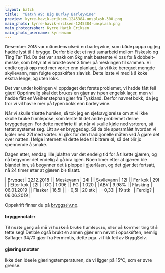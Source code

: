 ```yaml
---
layout: batch
title:  "Batch #9: Big Burley Barleywine"
preview: kyrre-havik-eriksen-1245384-unsplash-300.png
main_photo: kyrre-havik-eriksen-1245384-unsplash.png
main_photographer: Kyrre Havik Eriksen
main_photo_username: kyrremann
---
```


Desember 2018 var månedens ølsett en barleywine, som både pappa og jeg hadde lyst til å brygge. Derfor ble det et nytt samarbeid mellom Fiskeslo og Ting Tar Tid. Da det var snakk om 9kg malt bestemte vi oss for å dobbelt-meske, som betyr at vi brukte over 3 timer på meskingen til sammen. Vi endte også opp med mer vørter enn planlagt, da vi ikke beregnet mengde skyllevann, men fulgte oppskriften slavisk. Dette løste vi med å å koke ekstra lenge, og uten lokk.

Det var under kokingen vi oppdaget det første problemet, vi hadde fått feil gjær! Opprinnelig skal det brukes en gjær av typen engelsk lager, men vi hadde fått en Weihenstephan gjær fra Tyskland. Derfor navnet bokk, da jeg tror vi vil havne mer på typen bokk enn barley wine.

Når vi skulle tilsette humlen, så tok jeg en sjefsavgjørelse om at vi ikke skulle bruke humlepose, som første til det andre problemet denne bryggedagen. For dette medførte til at når vi skulle kjøle ned vørteren, så tettet systemet seg. Litt av en bryggedag. Så da ble spørsmålet hvordan vi kjøler ned 22l med vørter. Vi gikk for den tradisjonelle måten ved å gjøre det over natten. I følge internett vil dette lede til bittrere øl, så det blir jo spennende å smake.

Dagen etter, søndag lille julaften var det endelig tid for å tilsette gjæren, og nå begynner det endelig å gå bra igjen. Noen timer etter at gjæren ble blandet inn, så begynner det å ploppe i gjærlåsen, og det gjør det fortsatt, nå 24 timer etter at gjæren ble tilsatt.


| Brygget    | 22.12.2018 |
| Meskevann  | 24l        |
| Skyllevann | 12l        |
| Før kok    | 29l        |
| Etter kok  | 22l        |
| OG         | 1.096      |
| FG         | 1.020      |
| ABV        | 9.98%      |
| Flasking   | 06.01.2019 |
| Flasker    | 16,5l      |
| - 0,5l     | 20 stk     |
| - 0,33l    | 19 stk     |
| Ferdig?    | 06.06.2019 |

Oppskrift finner du på [bryggselv.no](https://www.bryggselv.no/allgrain/105207/big-burly-barleywine-ølsett-til-20-liter-barsk-og-brutal-barleywine).


#### bryggenotater

Til neste gang så må vi huske å bruke humlepose, eller så kommer ting til å tette seg! Det ble også brukt en annen gjær enn nevnt i oppskriften, nemlig Saflager 34/70 gjær fra Fermentis, dette pga. vi fikk feil av BryggSelv.


#### gjæringsnotater

Ikke den ideelle gjæringstemperaturen, da vi ligger på 15°C, som er øvre grense.
